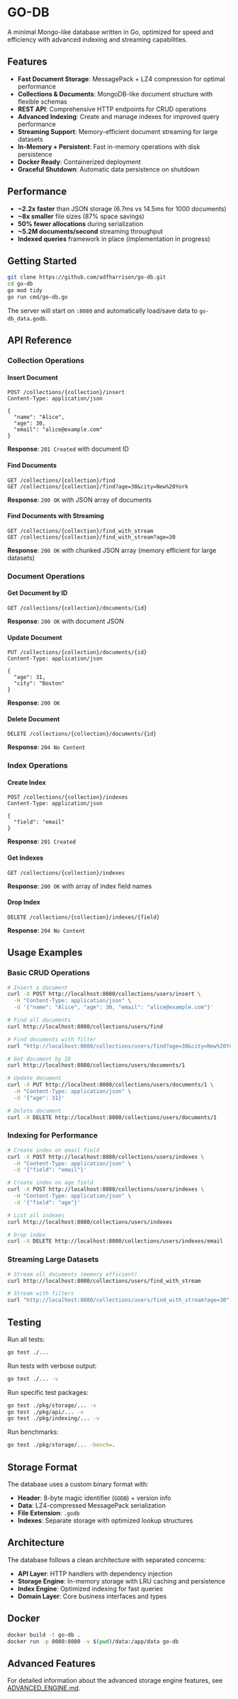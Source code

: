 # GO-DB

A minimal Mongo-like database written in Go, optimized for speed and efficiency with advanced indexing and streaming capabilities.

## Features

- **Fast Document Storage**: MessagePack + LZ4 compression for optimal performance
- **Collections & Documents**: MongoDB-like document structure with flexible schemas
- **REST API**: Comprehensive HTTP endpoints for CRUD operations
- **Advanced Indexing**: Create and manage indexes for improved query performance
- **Streaming Support**: Memory-efficient document streaming for large datasets
- **In-Memory + Persistent**: Fast in-memory operations with disk persistence
- **Docker Ready**: Containerized deployment
- **Graceful Shutdown**: Automatic data persistence on shutdown

## Performance

- **~2.2x faster** than JSON storage (6.7ms vs 14.5ms for 1000 documents)
- **~8x smaller** file sizes (87% space savings)
- **50% fewer allocations** during serialization
- **~5.2M documents/second** streaming throughput
- **Indexed queries** framework in place (implementation in progress)

## Getting Started

```bash
git clone https://github.com/adfharrison/go-db.git
cd go-db
go mod tidy
go run cmd/go-db.go
```

The server will start on `:8080` and automatically load/save data to `go-db_data.godb`.

## API Reference

### Collection Operations

#### Insert Document

```http
POST /collections/{collection}/insert
Content-Type: application/json

{
  "name": "Alice",
  "age": 30,
  "email": "alice@example.com"
}
```

**Response**: `201 Created` with document ID

#### Find Documents

```http
GET /collections/{collection}/find
GET /collections/{collection}/find?age=30&city=New%20York
```

**Response**: `200 OK` with JSON array of documents

#### Find Documents with Streaming

```http
GET /collections/{collection}/find_with_stream
GET /collections/{collection}/find_with_stream?age=30
```

**Response**: `200 OK` with chunked JSON array (memory efficient for large datasets)

### Document Operations

#### Get Document by ID

```http
GET /collections/{collection}/documents/{id}
```

**Response**: `200 OK` with document JSON

#### Update Document

```http
PUT /collections/{collection}/documents/{id}
Content-Type: application/json

{
  "age": 31,
  "city": "Boston"
}
```

**Response**: `200 OK`

#### Delete Document

```http
DELETE /collections/{collection}/documents/{id}
```

**Response**: `204 No Content`

### Index Operations

#### Create Index

```http
POST /collections/{collection}/indexes
Content-Type: application/json

{
  "field": "email"
}
```

**Response**: `201 Created`

#### Get Indexes

```http
GET /collections/{collection}/indexes
```

**Response**: `200 OK` with array of index field names

#### Drop Index

```http
DELETE /collections/{collection}/indexes/{field}
```

**Response**: `204 No Content`

## Usage Examples

### Basic CRUD Operations

```bash
# Insert a document
curl -X POST http://localhost:8080/collections/users/insert \
  -H "Content-Type: application/json" \
  -d '{"name": "Alice", "age": 30, "email": "alice@example.com"}'

# Find all documents
curl http://localhost:8080/collections/users/find

# Find documents with filter
curl "http://localhost:8080/collections/users/find?age=30&city=New%20York"

# Get document by ID
curl http://localhost:8080/collections/users/documents/1

# Update document
curl -X PUT http://localhost:8080/collections/users/documents/1 \
  -H "Content-Type: application/json" \
  -d '{"age": 31}'

# Delete document
curl -X DELETE http://localhost:8080/collections/users/documents/1
```

### Indexing for Performance

```bash
# Create index on email field
curl -X POST http://localhost:8080/collections/users/indexes \
  -H "Content-Type: application/json" \
  -d '{"field": "email"}'

# Create index on age field
curl -X POST http://localhost:8080/collections/users/indexes \
  -H "Content-Type: application/json" \
  -d '{"field": "age"}'

# List all indexes
curl http://localhost:8080/collections/users/indexes

# Drop index
curl -X DELETE http://localhost:8080/collections/users/indexes/email
```

### Streaming Large Datasets

```bash
# Stream all documents (memory efficient)
curl http://localhost:8080/collections/users/find_with_stream

# Stream with filters
curl "http://localhost:8080/collections/users/find_with_stream?age=30"
```

## Testing

Run all tests:

```bash
go test ./...
```

Run tests with verbose output:

```bash
go test ./... -v
```

Run specific test packages:

```bash
go test ./pkg/storage/... -v
go test ./pkg/api/... -v
go test ./pkg/indexing/... -v
```

Run benchmarks:

```bash
go test ./pkg/storage/... -bench=.
```

## Storage Format

The database uses a custom binary format with:

- **Header**: 8-byte magic identifier (`GODB`) + version info
- **Data**: LZ4-compressed MessagePack serialization
- **File Extension**: `.godb`
- **Indexes**: Separate storage with optimized lookup structures

## Architecture

The database follows a clean architecture with separated concerns:

- **API Layer**: HTTP handlers with dependency injection
- **Storage Engine**: In-memory storage with LRU caching and persistence
- **Index Engine**: Optimized indexing for fast queries
- **Domain Layer**: Core business interfaces and types

## Docker

```bash
docker build -t go-db .
docker run -p 8080:8080 -v $(pwd)/data:/app/data go-db
```

## Advanced Features

For detailed information about the advanced storage engine features, see [ADVANCED_ENGINE.md](ADVANCED_ENGINE.md).
